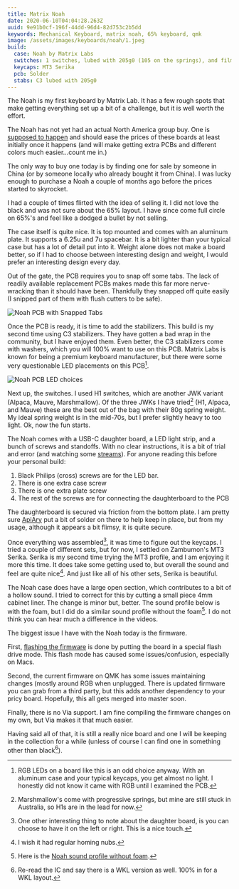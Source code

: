 ```yaml
---
title: Matrix Noah
date: 2020-06-10T04:04:28.263Z
uuid: 9e91b0cf-196f-44dd-96d4-82d753c2b5dd
keywords: Mechanical Keyboard, matrix noah, 65% keyboard, qmk
image: /assets/images/keyboards/noah/1.jpeg
build:
  case: Noah by Matrix Labs
  switches: 1 switches, lubed with 205g0 (105 on the springs), and filmed with TX films.
  keycaps: MT3 Serika
  pcb: Solder
  stabs: C3 lubed with 205g0
---
```


The Noah is my first keyboard by Matrix Lab. It has a few rough spots that make getting everything set up a bit of a challenge, but it is well worth the effort.

The Noah has not yet had an actual North America group buy. One is [supposed to happen](https://geekhack.org/index.php?topic=102300.0) and should ease the prices of these boards at least initially once it happens (and will make getting extra PCBs and different colors much easier...count me in.)

The only way to buy one today is by finding one for sale by someone in China (or by someone locally who already bought it from China). I was lucky enough to purchase a Noah a couple of months ago before the prices started to skyrocket.

I had a couple of times flirted with the idea of selling it. I did not love the black and was not sure about the 65% layout. I have since come full circle on 65%'s and feel like a dodged a bullet by not selling.

The case itself is quite nice. It is top mounted and comes with an aluminum plate. It supports a 6.25u and 7u spacebar. It is a bit lighter than your typical case but has a lot of detail put into it. Weight alone does not make a board better, so if I had to choose between interesting design and weight, I would prefer an interesting design every day.

Out of the gate, the PCB requires you to snap off some tabs. The lack of readily available replacement PCBs makes made this far more nerve-wracking than it should have been. Thankfully they snapped off quite easily (I snipped part of them with flush cutters to be safe).

![Noah PCB with Snapped Tabs](pcb_snaps.jpeg)

Once the PCB is ready, it is time to add the stabilizers. This build is my second time using C3 stabilizers. They have gotten a bad wrap in the community, but I have enjoyed them. Even better, the C3 stabilizers come with washers, which you will 100% want to use on this PCB. Matrix Labs is known for being a premium keyboard manufacturer, but there were some very questionable LED placements on this PCB[^pcbled].

![Noah PCB LED choices](led_locations.jpeg)

Next up, the switches. I used H1 switches, which are another JWK variant (Alpaca, Mauve, Marshmallow). Of the three JWKs I have tried[^marsh] (H1, Alpaca, and Mauve) these are the best out of the bag with their 80g spring weight. My ideal spring weight is in the mid-70s, but I prefer slightly heavy to too light.
Ok, now the fun starts.

The Noah comes with a USB-C daughter board, a LED light strip, and a bunch of screws and standoffs. With no clear instructions, it is a bit of trial and error (and watching some [streams](https://www.youtube.com/watch?v=BVHEdCnBPaw)). For anyone reading this before your personal build:

1. Black Philips (cross) screws are for the LED bar.
2. There is one extra case screw
3. There is one extra plate screw
4. The rest of the screws are for connecting the daughterboard to the PCB

The daughterboard is secured via friction from the bottom plate. I am pretty sure [ApiAry](https://apiarykeyboards.com/) put a bit of solder on there to help keep in place, but from my usage, although it appears a bit flimsy, it is quite secure.

Once everything was assembled[^daughter], it was time to figure out the keycaps. I tried a couple of different sets, but for now, I settled on Zambumon's MT3 Serika. Serika is my second time trying the MT3 profile, and I am enjoying it more this time. It does take some getting used to, but overall the sound and feel are quite nice[^nubs]. And just like all of his other sets, Serika is beautiful.

The Noah case does have a large open section, which contributes to a bit of a hollow sound. I tried to correct for this by cutting a small piece 4mm cabinet liner. The change is minor but, better. The sound profile below is with the foam, but I did do a similar sound profile without the foam[^nofoam]. I do not think you can hear much a difference in the videos.

The biggest issue I have with the Noah today is the firmware.

First, [flashing the firmware](https://scottw.com/boards/flashing-matrix-labs-noah-mac/) is done by putting the board in a special flash drive mode. This flash mode has caused some issues/confusion, especially on Macs.

Second, the current firmware on QMK has some issues maintaining changes (mostly around RGB when unplugged. There is updated firmware you can grab from a third party, but this adds another dependency to your pricy board. Hopefully, this all gets merged into master soon.

Finally, there is no Via support. I am fine compiling the firmware changes on my own, but Via makes it that much easier.

Having said all of that, it is still a really nice board and one I will be keeping in the collection for a while (unless of course I can find one in something other than black[^wkl]).

[^pcbled]: RGB LEDs on a board like this is an odd choice anyway. With an aluminum case and your typical keycaps, you get almost no light. I honestly did not know it came with RGB until I examined the PCB.
[^wkl]: Re-read the IC and say there is a WKL version as well. 100% in for a WKL layout.
[^daughter]: One other interesting thing to note about the daughter board, is you can choose to have it on the left or right. This is a nice touch.
[^nofoam]: Here is the [Noah sound profile without foam](https://youtu.be/ro1cBp8PEQY).
[^nubs]: I wish it had regular homing nubs.
[^marsh]: Marshmallow's come with progressive springs, but mine are still stuck in Australia, so H1s are in the lead for now.
